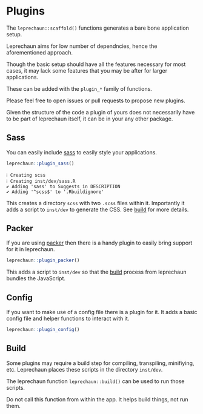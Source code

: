 # Plugins

The `leprechaun::scaffold()` functions generates a bare bone
application setup.

Leprechaun aims for low number of dependncies, hence the
aforementioned approach.

Though the basic setup should have all the features necessary
for most cases, it may lack some features that you may be after
for larger applications.

These can be added with the `plugin_*` family of functions.

<Note>
Please feel free to open issues or pull requests to
propose new plugins.

Given the structure of the code a plugin of yours does not 
necessarily have to be part of leprechaun itself, it can
be in your any other package.
</Note>

## Sass

You can easily include [sass](https://sass-lang.com/) to easily
style your applications.

```r
leprechaun::plugin_sass()
```

```
ℹ Creating scss
ℹ Creating inst/dev/sass.R
✔ Adding 'sass' to Suggests in DESCRIPTION
✔ Adding '^scss$' to '.Rbuildignore'
```

This creates a directory `scss` with two `.scss` files within it.
Importantly it adds a script to `inst/dev` to generate the CSS.
See [build](/guide/plugins#build) for more details.

## Packer

If you are using [packer](https://packer.john-coene.com/) then
there is a handy plugin to easily bring support for it in 
leprechaun.

```r
leprechaun::plugin_packer()
```

This adds a script to `inst/dev` so that the 
[build](/guide/plugins#build) process from leprechaun 
bundles the JavaScript.

## Config

If you want to make use of a config file there is a plugin
for it. It adds a basic config file and helper functions
to interact with it.

```r
leprechaun::plugin_config()
```

## Build

Some plugins may require a build step for compiling, transpiling,
minifiying, etc. Leprechaun places these scripts in the directory
`inst/dev`.

The leprechaun function `leprechaun::build()` can be used to run
those scripts.

<Note type="warning">
Do not call this function from within the app.
It helps build things, not run them.
</Note>
